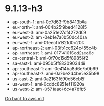 
 # 9.1.13-h3
- ap-south-1: ami-0c7d63ff9b8413b0a
- eu-north-1: ami-004b25f9bed412815
- eu-west-3: ami-0a251e27cf4272d09
- eu-west-2: ami-0eb1e7a0b50dc40aa
- eu-west-1: ami-01eecfb182fd0c203
- ap-northeast-2: ami-03fb1cc624c455c4b
- ap-northeast-1: ami-017141615ed2aea8c
- ca-central-1: ami-0f70c15d5f89856f2
- sa-east-1: ami-095b5ff8330903449
- ap-southeast-1: ami-0e414ba8d6e7b0b69
- ap-southeast-2: ami-0a9be2d4be2e35b98
- us-east-2: ami-0a2163f690c56cb8f
- us-west-1: ami-0cddc8951ef11920a
- us-west-2: ami-0571aac46c4a78fb5

[Go back to aws.md](../../aws.md) 

